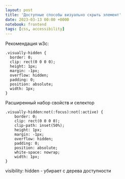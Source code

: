```yaml
---
layout: post
title: 'Доступные способы визуально скрыть элемент'
date: 2023-03-13 00:00 +0000
notebook: frontend
tags: [css, accessibility]
---
```

Рекомендация w3c:
```
.visually-hidden {
  border: 0;
  clip: rect(0 0 0 0);
  height: 1px;
  margin: -1px;
  overflow: hidden;
  padding: 0;
  position: absolute;
  width: 1px;
}
```

Расширенный набор свойств и селектор
```
.visually-hidden:not(:focus):not(:active) {
	border: 0;
	clip: rect(0 0 0 0);
	clip-path: inset(50%);
	height: 1px;
	margin: -1px;
	overflow: hidden;
	padding: 0;
	position: absolute;
	white-space: nowrap;
	width: 1px;
}
```

visibility: hidden - убирает с дерева доступности